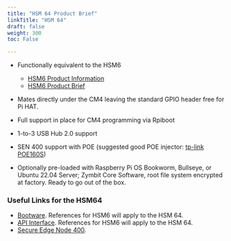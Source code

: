 ```yaml
---
title: "HSM 64 Product Brief"
linkTitle: "HSM 64"
draft: false
weight: 300
toc: False

---
```


* Functionally equivalent to the HSM6
  * [HSM6 Product Information](https://www.zymbit.com/hsm6/)
  * [HSM6 Product Brief](https://www.zymbit.com/datasheets/hsm6)

* Mates directly under the CM4 leaving the standard GPIO header free for Pi HAT.

* Full support in place for CM4 programming via Rpiboot

* 1-to-3 USB Hub 2.0 support 

* SEN 400 support with POE (suggested good POE injector: [tp-link POE160S](https://www.tp-link.com/us/business-networking/surveillance-switch/tl-poe160s/))

* Optionally pre-loaded with Raspberry Pi OS Bookworm, Bullseye, or Ubuntu 22.04 Server; Zymbit Core Software, root file system encrypted at factory. Ready to go out of the box.

### Useful Links for the HSM64
  * [Bootware](https://docs.zymbit.com/bootware). References for HSM6 will apply to the HSM 64.
  * [API Interface](https://docs.zymbit.com/api). References for HSM6 will apply to the HSM 64.
  * [Secure Edge Node 400](https://www.zymbit.com/secure-edge-node-400/).

